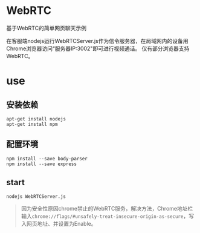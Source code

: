 # WebRTC
基于WebRTC的简单网页聊天示例

在客服端nodejs运行WebRTCServer.js作为信令服务器，在局域网内的设备用Chrome浏览器访问“服务器IP:3002"即可进行视频通话。
仅有部分浏览器支持WebRTC。

# use
## 安装依赖
```
apt-get install nodejs
apt-get install npm
```
## 配置环境
```
npm install --save body-parser
npm install --save express
```
## start
```
nodejs WebRTCServer.js
```

> 因为安全性原因chrome禁止的WebRTC服务，解决方法，Chrome地址栏输入`chrome://flags/#unsafely-treat-insecure-origin-as-secure`，写入网页地址、并设置为Enable。